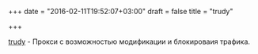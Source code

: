 +++
date = "2016-02-11T19:52:07+03:00"
draft = false
title = "trudy"

+++

<p><a href="https://github.com/praetorian-inc/trudy">trudy</a>&nbsp;- Прокси с возможностью модификации и блокироваия трафика.</p>

